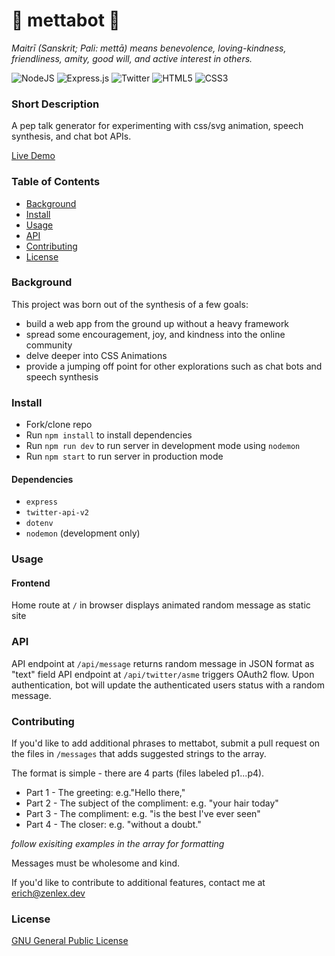 # :pray: mettabot :pray:
*Maitrī (Sanskrit; Pali: mettā) means benevolence, loving-kindness, friendliness, amity, good will, and active interest in others.*

![NodeJS](https://img.shields.io/badge/node.js-6DA55F?style=for-the-badge&logo=node.js&logoColor=white)
![Express.js](https://img.shields.io/badge/express.js-%23404d59.svg?style=for-the-badge&logo=express&logoColor=%2361DAFB)
![Twitter](https://img.shields.io/badge/@spreadthemetta-%231DA1F2.svg?style=for-the-badge&logo=Twitter&logoColor=white)
![HTML5](https://img.shields.io/badge/html5-%23E34F26.svg?style=for-the-badge&logo=html5&logoColor=white)
![CSS3](https://img.shields.io/badge/css3-%231572B6.svg?style=for-the-badge&logo=css3&logoColor=white)

### Short Description
A pep talk generator for experimenting with css/svg animation, speech synthesis, and chat bot APIs. 

[Live Demo](https://www.mettabot.app)

### Table of Contents
- [Background](#background)
- [Install](#install)
- [Usage](#usage)
- [API](#api)
- [Contributing](#contributing)
- [License](#license)

### Background
This project was born out of the synthesis of a few goals:
- build a web app from the ground up without a heavy framework
- spread some encouragement, joy, and kindness into the online community
- delve deeper into CSS Animations
- provide a jumping off point for other explorations such as chat bots and speech synthesis

### Install
- Fork/clone repo
- Run `npm install` to install dependencies
- Run `npm run dev` to run server in development mode using `nodemon`
- Run `npm start` to run server in production mode


#### Dependencies 
- `express`
- `twitter-api-v2`
- `dotenv`
- `nodemon` (development only)

### Usage
#### Frontend
Home route at `/` in browser displays animated random message as static site

### API
API endpoint at `/api/message` returns random message in JSON format as "text" field
API endpoint at `/api/twitter/asme` triggers OAuth2 flow. Upon authentication, bot will update the authenticated users status with a random message. 

### Contributing
If you'd like to add additional phrases to mettabot, submit a pull request on the files in `/messages` that adds suggested strings to the array. 

The format is simple - there are 4 parts (files labeled p1...p4). 
- Part 1 - The greeting: e.g."Hello there,"
- Part 2 - The subject of the compliment: e.g. "your hair today"
- Part 3 - The compliment: e.g. "is the best I've ever seen"
- Part 4 - The closer: e.g. "without a doubt."

*follow exisiting examples in the array for formatting*

Messages must be wholesome and kind. 

If you'd like to contribute to additional features, contact me at erich@zenlex.dev


### License
[GNU General Public License](https://opensource.org/licenses/GPL-3.0)

